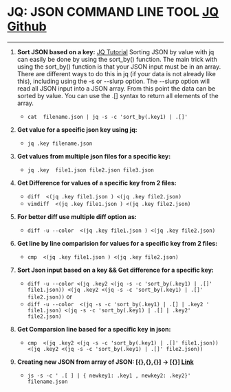 # JQ: JSON COMMAND LINE TOOL  [JQ Github](https://stedolan.github.io/jq/manual/)
----------------------------------------
1. **Sort JSON based on a key:** [JQ Tutorial](http://bigdatums.net/2016/11/29/sorting-json-by-value-with-jq/)
Sorting JSON by value with jq can easily be done by using the sort_by() function. The main trick with using the sort_by()    function is that your JSON input must be in an array. There are different ways to do this in jq (if your data is not already like this), including using the -s or --slurp option. The --slurp option will read all JSON input into a JSON array. From this point the data can be sorted by value. You can use the .[] syntax to return all elements of the array.

    * `cat  filename.json | jq -s -c 'sort_by(.key1) | .[]'`
   
2. **Get value for a specific json key using jq:** 

    * `jq .key filename.json`

3. **Get values from multiple json files for a specific key:**

    * `jq .key  file1.json file2.json file3.json`

4. **Get Difference for values of a specific key from 2 files:**
    * `diff  <(jq .key file1.json ) <(jq .key file2.json)`
    * `vimdiff  <(jq .key file1.json ) <(jq .key file2.json)`

5. **For better diff use multiple diff option as:**
    * `diff -u --color  <(jq .key file1.json ) <(jq .key file2.json)`

6. **Get line by line comparision for values for a specific key from 2 files:**
    * `cmp  <(jq .key file1.json ) <(jq .key file2.json)`

7. **Sort Json input based on a key && Get difference for a specific key:**
    * `diff -u --color <(jq .key2 <(jq -s -c 'sort_by(.key1) | .[]' file1.json)) <(jq .key2 <(jq -s -c 'sort_by(.key1) | .[]' file2.json))`
    or 
    * `diff -u --color  <(jq -s -c 'sort_by(.key1) | .[] | .key2 ' file1.json) <(jq -s -c 'sort_by(.key1) | .[] | .key2' file2.json)`


8. **Get Comparsion line based for a specific key in json:**
    * `cmp  <(jq .key2 <(jq -s -c 'sort_by(.key1) | .[]' file1.json)) <(jq .key2 <(jq -s -c 'sort_by(.key1) | .[]' file2.json))`
    
9. **Creating new JSON from array of JSON: [{},{},{}] -> [{}] [Link](https://programminghistorian.org/en/lessons/json-and-jq)**
    * `js -s -c ' .[ ] | { newkey1: .key1 , newkey2: .key2}' filename.json`



